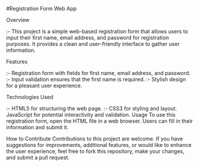 
#Registration Form Web App


Overview


:- This project is a simple web-based registration form that allows users to input their first name, email address, and password for registration purposes. It provides a clean and user-friendly interface to gather user information.

Features


:- Registration form with fields for first name, email address, and password.
:- Input validation ensures that the first name is required.
:- Stylish design for a pleasant user experience.


Technologies Used


:- HTML5 for structuring the web page.
:- CSS3 for styling and layout.
JavaScript for potential interactivity and validation.
Usage
To use this registration form, open the HTML file in a web browser. Users can fill in their information and submit it.

How to Contribute
Contributions to this project are welcome. If you have suggestions for improvements, additional features, or would like to enhance the user experience, feel free to fork this repository, make your changes, and submit a pull request.
